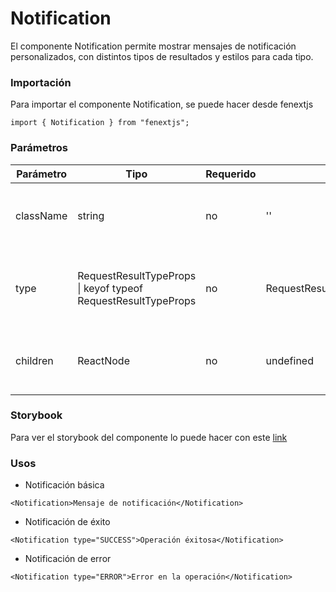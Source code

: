 # Notification

El componente Notification permite mostrar mensajes de notificación personalizados, con distintos tipos de resultados y estilos para cada tipo.

### Importación

Para importar el componente Notification, se puede hacer desde fenextjs

```tsx copy
import { Notification } from "fenextjs";
```

### Parámetros

| Parámetro | Tipo                                                          | Requerido | Default                       | Descripcion                                                            |
| --------- | ------------------------------------------------------------- | --------- | ----------------------------- | ---------------------------------------------------------------------- |
| className | string                                                        | no        | ''                            | Clase CSS para el contenedor del componente.                           |
| type      | RequestResultTypeProps \| keyof typeof RequestResultTypeProps | no        | RequestResultTypeProps.NORMAL | Tipo de notificación, que define el estilo y el propósito del mensaje. |
| children  | ReactNode                                                     | no        | undefined                     | Contenido o mensaje que se mostrará dentro de la notificación.         |

### Storybook

Para ver el storybook del componente lo puede hacer con este [link](https://fenextjs-component-storybook.vercel.app/?path=/story/notification-notification--index)

### Usos

-   Notificación básica

```tsx copy
<Notification>Mensaje de notificación</Notification>
```

-   Notificación de éxito

```tsx copy
<Notification type="SUCCESS">Operación éxitosa</Notification>
```

-   Notificación de error

```tsx copy
<Notification type="ERROR">Error en la operación</Notification>
```

